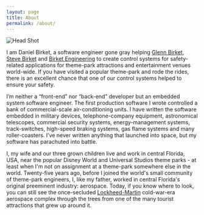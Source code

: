 ```yaml
---
layout: page
title: About
permalink: /about/
---
```

![Head Shot][]

I am Daniel Birket, a software engineer gone gray helping [Glenn
Birket][GB], [Steve Birket][SB] and
[Birket Engineering][BE] to create control systems for safety-related
applications for theme-park attractions and entertainment venues
world-wide. If you have visited a popular theme-park and rode
the rides, there is an excellent chance that one of our control
systems helped to ensure your safety.

I’m neither a “front-end” nor “back-end” developer but an embedded
system software engineer. The first production software I wrote
controlled a bank of commercial-scale air-conditioning units. I have
written the software embedded in military devices, telephone-company
equipment, astronomical telescopes, commercial security systems,
energy-management systems, track-switches, high-speed braking systems,
gas flame systems and many roller-coasters. I’ve never written
anything that launched into space, but my software has parachuted into
battle.

I, my wife and our three grown children live and work in central
Florida, USA, near the popular Disney World and Universal Studios
theme parks - at least when I'm not on assignment at a theme-park
somewhere else in the world. Twenty-five years ago, before I joined
the world's small community of theme-park engineers, I, like my
father, worked in central Florida's original preeminent industry:
aerospace. Today, if you know where to look, you can still see the
once-secluded [Lockheed-Martin][LM] cold-war-era aerospace complex
through the trees from one of the many tourist attractions that grew
up around it.

  [Head Shot]: Daniel-Birket-Head.jpg
  [GB]: http://www.birket.com/2018/10/glenn-birket-receives-tea-masters-award/%20%22TEA%20Masters%20Award%22
  [SB]: http://www.inparkmagazine.com/birket-tea-president-elect/
  [BE]: http://www.birket.com
  [LM]: https://goo.gl/maps/sX3J8D7q2422%20%22Map%22
